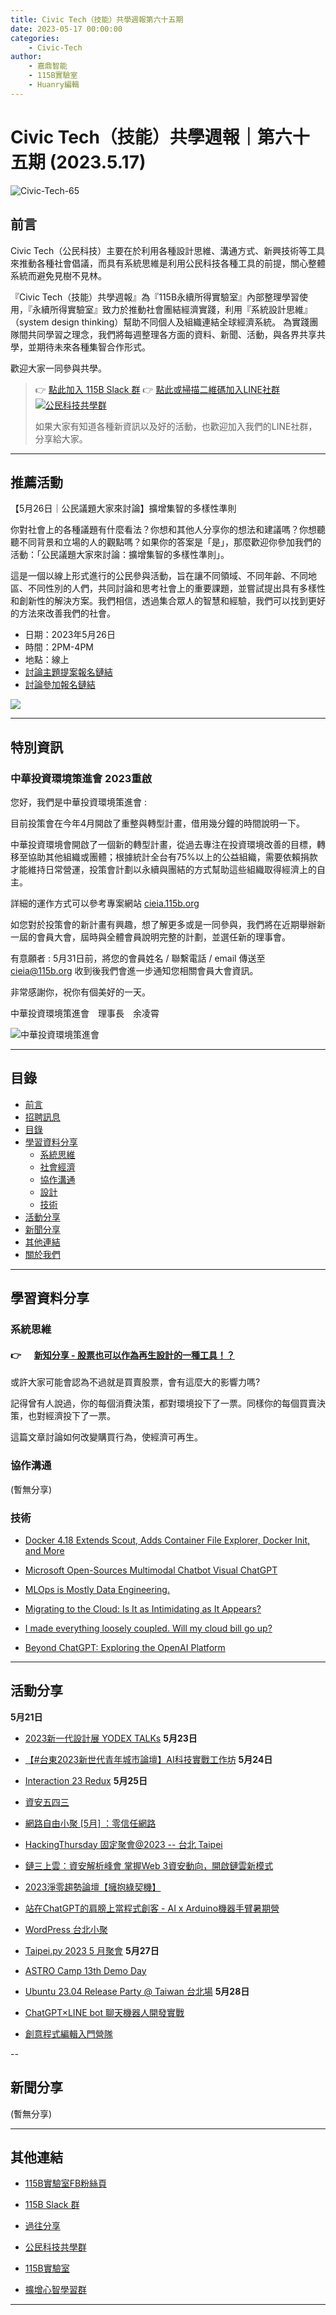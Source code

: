 ```yaml
---
title: Civic Tech（技能）共學週報第六十五期
date: 2023-05-17 00:00:00
categories:
	- Civic-Tech
author:
	- 嘉鼎智能
	- 115B實驗室
	- Huanry編輯
---
```

# Civic Tech（技能）共學週報｜第六十五期 (2023.5.17)

![Civic-Tech-65](/img/ct/65.png)

## 前言

Civic Tech（公民科技）主要在於利用各種設計思維、溝通方式、新興技術等工具來推動各種社會倡議，而具有系統思維是利用公民科技各種工具的前提，關心整體系統而避免見樹不見林。

『Civic Tech（技能）共學週報』為『115B永續所得實驗室』內部整理學習使用，『永續所得實驗室』致力於推動社會團結經濟實踐，利用『系統設計思維』（system design thinking）幫助不同個人及組織連結全球經濟系統。
為實踐團隊間共同學習之理念，我們將每週整理各方面的資料、新聞、活動，與各界共享共學，並期待未來各種集智合作形式。

歡迎大家一同參與共學。

>👉  [點此加入 115B Slack 群](https://bit.ly/Slack115b)
>👉  [點此或掃描二維碼加入LINE社群](https://line.me/ti/g2/Dj4AkbdDsY6o4D_CdDUB6Q)
>[![公民科技共學群](/img/產品共學群.jpg)](https://line.me/ti/g2/Dj4AkbdDsY6o4D_CdDUB6Q)
>
>如果大家有知道各種新資訊以及好的活動，也歡迎加入我們的LINE社群，分享給大家。

---
## 推薦活動

【5月26日｜公民議題大家來討論】擴增集智的多樣性準則

你對社會上的各種議題有什麼看法？你想和其他人分享你的想法和建議嗎？你想聽聽不同背景和立場的人的觀點嗎？如果你的答案是「是」，那麼歡迎你參加我們的活動：「公民議題大家來討論：擴增集智的多樣性準則」。

這是一個以線上形式進行的公民參與活動，旨在讓不同領域、不同年齡、不同地區、不同性別的人們，共同討論和思考社會上的重要課題，並嘗試提出具有多樣性和創新性的解決方案。我們相信，透過集合眾人的智慧和經驗，我們可以找到更好的方法來改善我們的社會。

- 日期：2023年5月26日
- 時間：2PM-4PM
- 地點：線上
- [討論主題提案報名鏈結](https://pse.is/4y9atm)
- [討論參加報名鏈結](https://pse.is/4wjfp7)

![](https://static.accupass.com/eventbanner/2305110920262705005380.jpg)

---
## 特別資訊

### 中華投資環境策進會 2023重啟

您好，我們是中華投資環境策進會 :

目前投策會在今年4月開啟了重整與轉型計畫，借用幾分鐘的時間說明一下。

中華投資環境會開啟了一個新的轉型計畫，從過去專注在投資環境改善的目標，轉移至協助其他組織或團體；根據統計全台有75%以上的公益組織，需要依賴捐款才能維持日常營運，投策會計劃以永續與團結的方式幫助這些組織取得經濟上的自主。

詳細的運作方式可以參考專案網站 [cieia.115b.org](https://cieia.115b.org/)

如您對於投策會的新計畫有興趣，想了解更多或是一同參與，我們將在近期舉辦新一屆的會員大會，屆時與全體會員說明完整的計劃，並選任新的理事會。

有意願者 : 
5月31日前，將您的會員姓名 / 聯繫電話 / email 傳送至 cieia@115b.org
收到後我們會進一步通知您相關會員大會資訊。

非常感謝你，祝你有個美好的一天。

中華投資環境策進會　理事長　余凌霄


![中華投資環境策進會](/img/cieia.png)

---
## 目錄
- [前言](#前言)
- [招聘訊息](#招聘訊息)
- [目錄](#目錄)
- [學習資料分享](#學習資料分享)
	- [系統思維](#系統思維)
	- [社會經濟](#社會經濟)
	- [協作溝通](#協作溝通)
	- [設計](#設計)
	- [技術](#技術)
- [活動分享](#活動分享)
- [新聞分享](#新聞分享)
- [其他連結](#其他連結)
- [關於我們](#關於我們)

---
## 學習資料分享
### 系統思維

####  👉 &emsp; [新知分享 - 股票也可以作為再生設計的一種工具！？](https://histock.tw/blog/magnific/87)

或許大家可能會認為不過就是買賣股票，會有這麼大的影響力嗎? 

記得曾有人說過，你的每個消費決策，都對環境投下了一票。同樣你的每個買賣決策，也對經濟投下了一票。

這篇文章討論如何改變購買行為，使經濟可再生。


### 協作溝通

(暫無分享)

### 技術

- [Docker 4.18 Extends Scout, Adds Container File Explorer, Docker Init, and More](https://www.infoq.com/news/2023/04/docker-4-18-released/)

- [Microsoft Open-Sources Multimodal Chatbot Visual ChatGPT](https://www.infoq.com/news/2023/04/microsoft-visual-chatgpt/)

- [MLOps is Mostly Data Engineering.](https://www.cpard.xyz/posts/mlops_is_mostly_data_engineering/)

- [Migrating to the Cloud: Is It as Intimidating as It Appears?](https://www.infoq.com/articles/migration-azure-cloud/)

- [I made everything loosely coupled. Will my cloud bill go up?](https://architectelevator.com/cloud/cloud-decoupling-cost/)

- [Beyond ChatGPT: Exploring the OpenAI Platform](https://thenewstack.io/beyond-chatgpt-exploring-the-openai-platform/)

---
## 活動分享

**5月21日**
- [2023新一代設計展 YODEX TALKs](https://www.accupass.com/event/2305030209092105116293)
**5月23日**
- [【#台東2023新世代青年城市論壇】AI科技實戰工作坊](https://www.accupass.com/event/2305120704016005974320)
**5月24日**
- [Interaction 23 Redux](https://ixda.kktix.cc/events/ixdatw-talk-23)
**5月25日**
- [資安五四三](https://csa.kktix.cc/events/202305-543)

- [網路自由小聚 [5月] ：零信任網路](https://ocftw.kktix.cc/events/internetfreedom-may2023)

- [HackingThursday 固定聚會@2023 -- 台北 Taipei](https://www.meetup.com/hackingthursday/events/293343496/)

- [鏈三上雲：資安解析峰會 掌握Web 3資安動向，開啟鏈雲新模式](https://www.accupass.com/event/2304120730519814020340)

- [2023淨零趨勢論壇【擁抱綠契機】](https://www.accupass.com/event/2304200401541832826578)

- [站在ChatGPT的肩膀上當程式創客 - AI x Arduino機器手臂暑期營](https://www.accupass.com/event/2305100357042705570110)

- [WordPress 台北小聚](https://www.meetup.com/taipei-wordpress/events/293274759/)

- [Taipei.py 2023 5 月聚會](https://www.meetup.com/taipei-py/events/293341056/)
**5月27日**
- [ASTRO Camp 13th Demo Day](https://www.accupass.com/event/2305041758189801670200)

- [Ubuntu 23.04 Release Party @ Taiwan 台北場](https://ubuntu-tw.kktix.cc/events/urptw2304-tp)
**5月28日**
- [ChatGPT×LINE bot 聊天機器人開發實戰](https://www.accupass.com/event/2304271250202094539839)

- [創意程式編輯入門營隊](https://www.accupass.com/event/2305080321035537530690)

--
## 新聞分享

(暫無分享)

---
## 其他連結

- [115B實驗室FB粉絲頁](https://www.facebook.com/%E6%B0%B8%E7%BA%8C%E6%89%80%E5%BE%97%E5%AF%A6%E9%A9%97%E5%AE%A4-102916798609139)

- [115B Slack 群](https://bit.ly/Slack115b)

- [過往分享](/categories/Civic-Tech)

- [公民科技共學群](https://line.me/ti/g2/Dj4AkbdDsY6o4D_CdDUB6Q?utm_source=invitation&utm_medium=link_copy&utm_campaign=default)

- [115B實驗室](https://line.me/ti/g2/asPFU-0w4o9MIRSBdb4gtg?utm_source=invitation&utm_medium=link_copy&utm_campaign=default)

- [擴增心智學習群](https://line.me/ti/g2/asPFU-0w4o9MIRSBdb4gtg?utm_source=invitation&utm_medium=link_copy&utm_campaign=default)

---